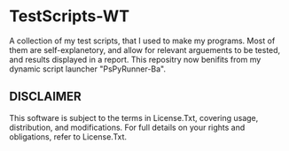 # TestScripts-WT
A collection of my test scripts, that I used to make my programs. Most of them are self-explanetory, and allow for relevant arguements to be tested, and results displayed in a report. This repositry now benifits from my dynamic script launcher "PsPyRunner-Ba".

## DISCLAIMER
This software is subject to the terms in License.Txt, covering usage, distribution, and modifications. For full details on your rights and obligations, refer to License.Txt.
